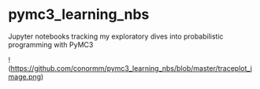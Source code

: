 # pymc3_learning_nbs
Jupyter notebooks tracking my exploratory dives into probabilistic programming with PyMC3

!(https://github.com/conormm/pymc3_learning_nbs/blob/master/traceplot_image.png)